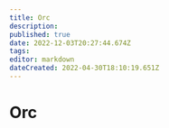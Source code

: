 ```yaml
---
title: Orc
description: 
published: true
date: 2022-12-03T20:27:44.674Z
tags: 
editor: markdown
dateCreated: 2022-04-30T18:10:19.651Z
---
```


<!-- SUBTITLE: Visão geral sobre Orc -->

# Orc

